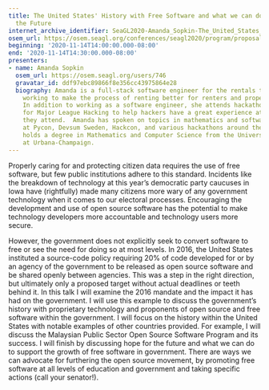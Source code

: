 ```yaml
---
title: The United States' History with Free Software and what we can do to improve
  the Future
internet_archive_identifier: SeaGL2020-Amanda_Sopkin-The_United_States_History_with_Free_Software
osem_url: https://osem.seagl.org/conferences/seagl2020/program/proposals/794
beginning: '2020-11-14T14:00:00.000-08:00'
end: '2020-11-14T14:30:00.000-08:00'
presenters:
- name: Amanda Sopkin
  osem_url: https://osem.seagl.org/users/746
  gravatar_id: ddf97ebc89866f8e356cc43975864e28
  biography: Amanda is a full-stack software engineer for the rentals team at Zillow
    working to make the process of renting better for renters and property managers.
    In addition to working as a software engineer, she attends hackathons as a coach
    for Major League Hacking to help hackers have a great experience at the events
    they attend.  Amanda has spoken on topics in mathematics and software engineering
    at Pycon, Devsum Sweden, Hackcon, and various hackathons around the country. Amanda
    holds a degree in Mathematics and Computer Science from the University of Illinois
    at Urbana-Champaign.
---
```


Properly caring for and protecting citizen data requires the use of free software, but few public institutions adhere to this standard. Incidents like the breakdown of technology at this year’s democratic party caucuses in Iowa have (rightfully) made many citizens more wary of any government technology when it comes to our electoral processes. Encouraging the development and use of open source software has the potential to make technology developers more accountable and technology users more secure.

However, the government does not explicitly seek to convert software to free or see the need for doing so at most levels. In 2016, the United States instituted a source-code policy requiring 20% of code developed for or by an agency of the government to be released as open source software and be shared openly between agencies. This was a step in the right direction, but ultimately only a proposed target without actual deadlines or teeth behind it. In this talk I will examine the 2016 mandate and the impact it has had on the government. I will use this example to discuss the government’s history with proprietary technology and proponents of open source and free software within the government. I will focus on the history within the United States with notable examples of other countries provided. For example, I will discuss the Malaysian Public Sector Open Source Software Program and its success. I will finish by discussing hope for the future and what we can do to support the growth of free software in government. There are ways we can advocate for furthering the open source movement, by promoting free software at all levels of education and government and taking specific actions (call your senator!).
